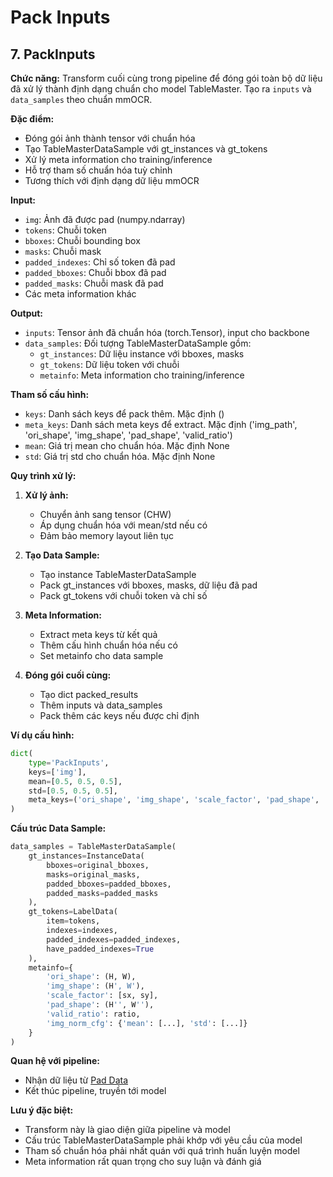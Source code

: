 
# Pack Inputs

## 7. PackInputs

**Chức năng:** Transform cuối cùng trong pipeline để đóng gói toàn bộ dữ liệu đã xử lý thành định dạng chuẩn cho model TableMaster. Tạo ra `inputs` và `data_samples` theo chuẩn mmOCR.

**Đặc điểm:**
- Đóng gói ảnh thành tensor với chuẩn hóa
- Tạo TableMasterDataSample với gt_instances và gt_tokens
- Xử lý meta information cho training/inference
- Hỗ trợ tham số chuẩn hóa tuỳ chỉnh
- Tương thích với định dạng dữ liệu mmOCR

**Input:**
- `img`: Ảnh đã được pad (numpy.ndarray)
- `tokens`: Chuỗi token
- `bboxes`: Chuỗi bounding box
- `masks`: Chuỗi mask
- `padded_indexes`: Chỉ số token đã pad
- `padded_bboxes`: Chuỗi bbox đã pad
- `padded_masks`: Chuỗi mask đã pad
- Các meta information khác

**Output:**
- `inputs`: Tensor ảnh đã chuẩn hóa (torch.Tensor), input cho backbone
- `data_samples`: Đối tượng TableMasterDataSample gồm:
  - `gt_instances`: Dữ liệu instance với bboxes, masks
  - `gt_tokens`: Dữ liệu token với chuỗi
  - `metainfo`: Meta information cho training/inference

**Tham số cấu hình:**
- `keys`: Danh sách keys để pack thêm. Mặc định ()
- `meta_keys`: Danh sách meta keys để extract. Mặc định ('img_path', 'ori_shape', 'img_shape', 'pad_shape', 'valid_ratio')
- `mean`: Giá trị mean cho chuẩn hóa. Mặc định None
- `std`: Giá trị std cho chuẩn hóa. Mặc định None

**Quy trình xử lý:**

1. **Xử lý ảnh:**
   - Chuyển ảnh sang tensor (CHW)
   - Áp dụng chuẩn hóa với mean/std nếu có
   - Đảm bảo memory layout liên tục

2. **Tạo Data Sample:**
   - Tạo instance TableMasterDataSample
   - Pack gt_instances với bboxes, masks, dữ liệu đã pad
   - Pack gt_tokens với chuỗi token và chỉ số

3. **Meta Information:**
   - Extract meta keys từ kết quả
   - Thêm cấu hình chuẩn hóa nếu có
   - Set metainfo cho data sample

4. **Đóng gói cuối cùng:**
   - Tạo dict packed_results
   - Thêm inputs và data_samples
   - Pack thêm các keys nếu được chỉ định

**Ví dụ cấu hình:**
```python
dict(
    type='PackInputs',
    keys=['img'],
    mean=[0.5, 0.5, 0.5],
    std=[0.5, 0.5, 0.5],
    meta_keys=('ori_shape', 'img_shape', 'scale_factor', 'pad_shape', 'valid_ratio')
)
```


**Cấu trúc Data Sample:**
```python
data_samples = TableMasterDataSample(
    gt_instances=InstanceData(
        bboxes=original_bboxes,
        masks=original_masks,
        padded_bboxes=padded_bboxes,
        padded_masks=padded_masks
    ),
    gt_tokens=LabelData(
        item=tokens,
        indexes=indexes,
        padded_indexes=padded_indexes,
        have_padded_indexes=True
    ),
    metainfo={
        'ori_shape': (H, W),
        'img_shape': (H', W'),
        'scale_factor': [sx, sy],
        'pad_shape': (H'', W''),
        'valid_ratio': ratio,
        'img_norm_cfg': {'mean': [...], 'std': [...]}
    }
)
```

**Quan hệ với pipeline:**
- Nhận dữ liệu từ [Pad Data](../pad_data/README.md)
- Kết thúc pipeline, truyền tới model

**Lưu ý đặc biệt:**
- Transform này là giao diện giữa pipeline và model
- Cấu trúc TableMasterDataSample phải khớp với yêu cầu của model
- Tham số chuẩn hóa phải nhất quán với quá trình huấn luyện model
- Meta information rất quan trọng cho suy luận và đánh giá
